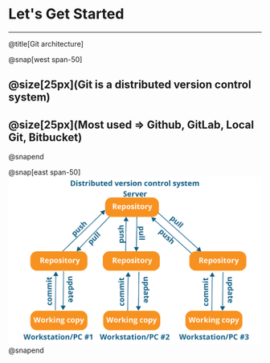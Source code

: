 # Let's Get Started

---
@title[Git architecture]

@snap[west span-50]
## @size[25px](Git is a distributed version control system)
## @size[25px](Most used => Github, GitLab, Local Git, Bitbucket)
@snapend

@snap[east span-50]
![](assets/img/slide1.png)
@snapend